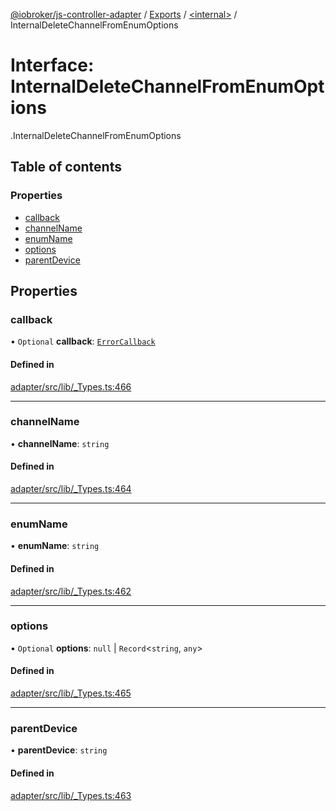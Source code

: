 [@iobroker/js-controller-adapter](../README.md) / [Exports](../modules.md) / [<internal\>](../modules/internal_.md) / InternalDeleteChannelFromEnumOptions

# Interface: InternalDeleteChannelFromEnumOptions

[<internal>](../modules/internal_.md).InternalDeleteChannelFromEnumOptions

## Table of contents

### Properties

- [callback](internal_.InternalDeleteChannelFromEnumOptions.md#callback)
- [channelName](internal_.InternalDeleteChannelFromEnumOptions.md#channelname)
- [enumName](internal_.InternalDeleteChannelFromEnumOptions.md#enumname)
- [options](internal_.InternalDeleteChannelFromEnumOptions.md#options)
- [parentDevice](internal_.InternalDeleteChannelFromEnumOptions.md#parentdevice)

## Properties

### callback

• `Optional` **callback**: [`ErrorCallback`](../modules/internal_.md#errorcallback)

#### Defined in

[adapter/src/lib/_Types.ts:466](https://github.com/ioBroker/ioBroker.js-controller/blob/58a732de/packages/adapter/src/lib/_Types.ts#L466)

___

### channelName

• **channelName**: `string`

#### Defined in

[adapter/src/lib/_Types.ts:464](https://github.com/ioBroker/ioBroker.js-controller/blob/58a732de/packages/adapter/src/lib/_Types.ts#L464)

___

### enumName

• **enumName**: `string`

#### Defined in

[adapter/src/lib/_Types.ts:462](https://github.com/ioBroker/ioBroker.js-controller/blob/58a732de/packages/adapter/src/lib/_Types.ts#L462)

___

### options

• `Optional` **options**: ``null`` \| `Record`<`string`, `any`\>

#### Defined in

[adapter/src/lib/_Types.ts:465](https://github.com/ioBroker/ioBroker.js-controller/blob/58a732de/packages/adapter/src/lib/_Types.ts#L465)

___

### parentDevice

• **parentDevice**: `string`

#### Defined in

[adapter/src/lib/_Types.ts:463](https://github.com/ioBroker/ioBroker.js-controller/blob/58a732de/packages/adapter/src/lib/_Types.ts#L463)

